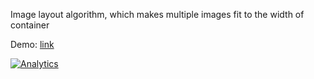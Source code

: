 Image layout algorithm, which makes multiple images fit to the width of container

Demo: [link](http://blog.dfilimonov.com/image-layout-algorithm/index.html)

[![Analytics](https://ga-beacon.appspot.com/UA-32704322-2/image-layout-algorithm/index)](https://github.com/igrigorik/ga-beacon)
